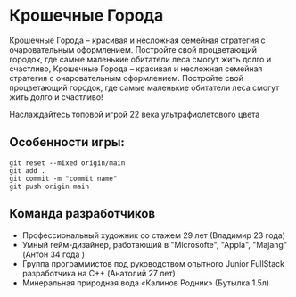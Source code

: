 # Крошечные Города

Крошечные Города – красивая и несложная семейная стратегия с очаровательным оформлением. Постройте свой процветающий городок, где самые маленькие обитатели леса смогут жить долго и счастливо, Крошечные Города – красивая и несложная семейная стратегия с очаровательным оформлением. Постройте свой процветающий городок, где самые маленькие обитатели леса смогут жить долго и счастливо!

Наслаждайтесь топовой игрой 22 века ультрафиолетового цвета 

## Особенности игры:

```
git reset --mixed origin/main
git add .
git commit -m "commit name"
git push origin main
```

## Команда разработчиков

* Профессиональный художник со стажем 29 лет (Владимир 23 года)
* Умный гейм-дизайнер, работающий в "Microsofte", "Appla", "Majang" (Антон 34 года )
* Группа программистов под руководством опытного Junior FullStack разработчика на C++ (Анатолий 27 лет)
* Минеральная природная вода «Калинов Родник» (Бутылка 1.5л)
